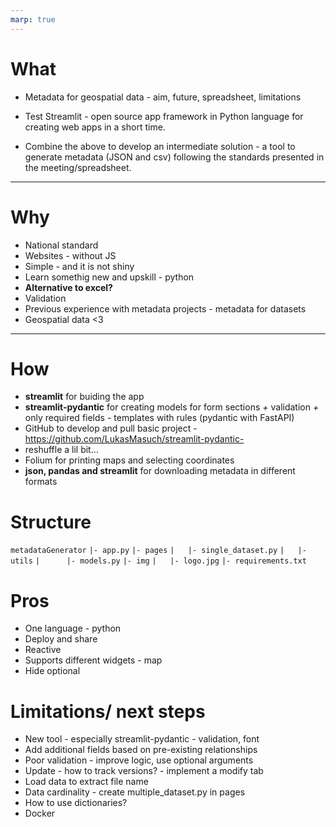 ```yaml
---
marp: true
---
```


# What

- Metadata for geospatial data - aim, future, spreadsheet, limitations

- Test Streamlit - open source app framework in Python language for creating web apps in a short time.

- Combine the above to develop an intermediate solution - a tool to generate metadata (JSON and csv) following the standards presented in the meeting/spreadsheet.

<!-- - Metadata for geospatial data - meeting [present spreadsheet, motivation is to one day store data from different institution in a single DB - metadata will help it to be findable!]
- Testing new tool - Streamlit - [transform spreadsheet into a form] - deploy with a single line, uses python and it can be deployed to the "outside world"
- Intermediate step - in the final would be amazing to have the data linked in the database for tracking versions. Use a tool to generate metadata associated to dataset [thinking in a National database] - before sending the data to the Organization in charge of putting new datasets into the DB they should use "metadata generator" to make sure that enough info is being provided and that it is in the right format. -->

---

# Why

- National standard
- Websites - without JS
- Simple - and it is not shiny
- Learn somethig new and upskill - python
- **Alternative to excel?**
- Validation
- Previous experience with metadata projects - metadata for datasets
- Geospatial data <3

---

# How

- **streamlit** for buiding the app
- **streamlit-pydantic** for creating models for form sections *+* validation *+* only required fields - templates with rules (pydantic with FastAPI)
- GitHub to develop and pull basic project - https://github.com/LukasMasuch/streamlit-pydantic- 
- reshuffle a lil bit...
- Folium for printing maps and selecting coordinates 
- **json, pandas and streamlit** for downloading metadata in different formats

# Structure

`metadataGenerator`
`|- app.py`
`|- pages`
`|   |- single_dataset.py`
`|   |- utils`
`|      |- models.py`
`|- img`
`|   |- logo.jpg`
`|- requirements.txt`

# Pros
- One language - python
- Deploy and share
- Reactive
- Supports different widgets - map
- Hide optional


# Limitations/ next steps
- New tool - especially streamlit-pydantic - validation, font
- Add additional fields based on pre-existing relationships
- Poor validation - improve logic, use optional arguments 
- Update - how to track versions? - implement a modify tab 
- Load data to extract file name
- Data cardinality - create multiple_dataset.py in pages
- How to use dictionaries? 
- Docker